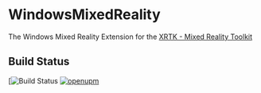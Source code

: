 # WindowsMixedReality

The Windows Mixed Reality Extension for the [XRTK - Mixed Reality Toolkit](https://github.com/XRTK/XRTK-Core)

## Build Status

[![Build Status](https://dev.azure.com/xrtk/Mixed%20Reality%20Toolkit/_apis/build/status/com.xrtk.wmr?branchName=master)
[![openupm](https://img.shields.io/npm/v/com.xrtk.wmr?label=openupm&registry_uri=https://package.openupm.com)](https://openupm.com/packages/com.xrtk.wmr/)
